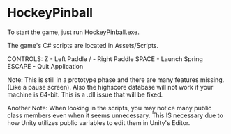 # HockeyPinball


To start the game, just run HockeyPinball.exe.

The game's C# scripts are located in Assets/Scripts.

CONTROLS:
Z - Left Paddle
/ - Right Paddle
SPACE - Launch Spring
ESCAPE - Quit Application

Note: This is still in a prototype phase and there are many features missing.(Like a pause screen). Also the highscore database will not work if your machine is 64-bit. This is a .dll issue that will be fixed.

Another Note: When looking in the scripts, you may notice many public class members even when it seems unnecessary. This IS necessary due to how Unity utilizes public variables to edit them in Unity's Editor.